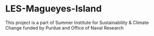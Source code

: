 # LES-Magueyes-Island
This project is a part of Summer Institute for Sustainability &amp; Climate Change funded by Purdue and Office of Naval Research
